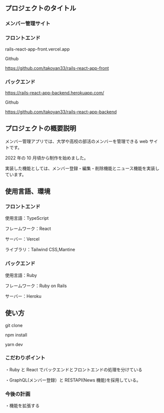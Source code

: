 ## プロジェクトのタイトル

### メンバー管理サイト

### フロントエンド

rails-react-app-front.vercel.app

Github

https://github.com/takoyan33/rails-react-app-front

### バックエンド

https://rails-react-app-backend.herokuapp.com/

Github

https://github.com/takoyan33/rails-react-app-backend

## プロジェクトの概要説明

メンバー管理アプリでは、大学や高校の部活のメンバーを管理できる web サイトです。

2022 年の 10 月頃から制作を始めました。

実装した機能としては、メンバー登録・編集・削除機能とニュース機能を実装しています。

## 使用言語、環境

### フロントエンド

使用言語：TypeScript

フレームワーク：React

サーバー：Vercel

ライブラリ：Tailwind CSS,Mantine

### バックエンド

使用言語：Ruby

フレームワーク：Ruby on Rails

サーバー：Heroku

## 使い方

git clone

npm install

yarn dev

### こだわりポイント

・Ruby と React でバックエンドとフロントエンドの処理を分けている

・GraphQL(メンバー登録）と RESTAPI(News 機能)を採用している。

### 今後の計画

・機能を拡張する
